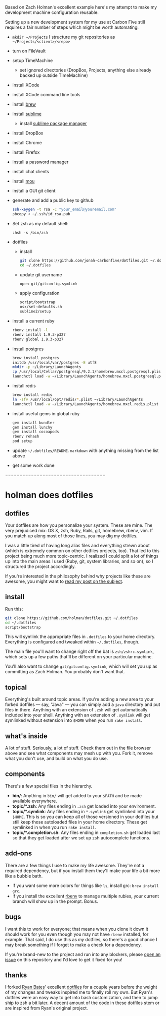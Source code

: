 Based on Zach Holman's excellent example here's my attempt to make my development machine configuration reusable.

Setting up a new development system for my use at Carbon Five still requires a fair number of steps which might be worth automating.

- `mkdir ~/Projects` I structure my git repositories as `~/Projects/<client>/<repo>`
- turn on FileVault
- setup TimeMachine
  - set ignored directories (DropBox, Projects, anything else already backed up outside TimeMachine)
- install XCode
- install XCode command line tools
- install [brew](http://mxcl.github.com/homebrew/)
- install [sublime](www.sublimetext.com/2)
  - install [sublime package manager](http://wbond.net/sublime_packages/package_control)
- install DropBox
- install Chrome
- install Firefox
- install a password manager
- install chat clients
- install [mou](http://mouapp.com/)
- install a GUI git client
- generate and add a public key to github

    ```sh
    ssh-keygen -t rsa -C "your_email@youremail.com"
    pbcopy < ~/.ssh/id_rsa.pub
    ```
  
- Set zsh as my default shell:

    `chsh -s /bin/zsh`

- dotfiles

  - install

      ```sh
      git clone https://github.com/jonah-carbonfive/dotfiles.git ~/.dotfiles
      cd ~/.dotfiles
      ```

  - update git username

      ```sh
      open git/gitconfig.symlink
      ```

  - apply configuration
  
      ```sh
      script/bootstrap
      osx/set-defaults.sh
      sublime2/setup
      ```

- install a current ruby

    ```sh
    rbenv install -l
    rbenv install 1.9.3-p327
    rbenv global 1.9.3-p327
    ```

- install postgres

    ```sh
    brew install postgres
    initdb /usr/local/var/postgres -E utf8
    mkdir -p ~/Library/LaunchAgents
    cp /usr/local/Cellar/postgresql/9.2.1/homebrew.mxcl.postgresql.plist ~/Library/LaunchAgents/
    launchctl load -w ~/Library/LaunchAgents/homebrew.mxcl.postgresql.plist
    ```

- install redis

    ```sh
    brew install redis
    ln -sfv /usr/local/opt/redis/*.plist ~/Library/LaunchAgents
    launchctl load -w ~/Library/LaunchAgents/homebrew.mxcl.redis.plist
    ```

- install useful gems in global ruby

    ```sh
    gem install bundler
    gem install lunchy
    gem install cocoapods
    rbenv rehash
    pod setup
    ```

- update `~/.dotfiles/README.markdown` with anything missing from the list above
- get some work done

===================================

# holman does dotfiles

## dotfiles

Your dotfiles are how you personalize your system. These are mine. The very
prejudiced mix: OS X, zsh, Ruby, Rails, git, homebrew, rbenv, vim. If you
match up along most of those lines, you may dig my dotfiles.

I was a little tired of having long alias files and everything strewn about
(which is extremely common on other dotfiles projects, too). That led to this
project being much more topic-centric. I realized I could split a lot of things
up into the main areas I used (Ruby, git, system libraries, and so on), so I
structured the project accordingly.

If you're interested in the philosophy behind why projects like these are
awesome, you might want to [read my post on the
subject](http://zachholman.com/2010/08/dotfiles-are-meant-to-be-forked/).

## install

Run this:

```sh
git clone https://github.com/holman/dotfiles.git ~/.dotfiles
cd ~/.dotfiles
script/bootstrap
```

This will symlink the appropriate files in `.dotfiles` to your home directory.
Everything is configured and tweaked within `~/.dotfiles`, though.

The main file you'll want to change right off the bat is `zsh/zshrc.symlink`,
which sets up a few paths that'll be different on your particular machine.

You'll also want to change `git/gitconfig.symlink`, which will set you up as
committing as Zach Holman. You probably don't want that.

## topical

Everything's built around topic areas. If you're adding a new area to your
forked dotfiles — say, "Java" — you can simply add a `java` directory and put
files in there. Anything with an extension of `.zsh` will get automatically
included into your shell. Anything with an extension of `.symlink` will get
symlinked without extension into `$HOME` when you run `rake install`.

## what's inside

A lot of stuff. Seriously, a lot of stuff. Check them out in the file browser
above and see what components may mesh up with you. Fork it, remove what you
don't use, and build on what you do use.

## components

There's a few special files in the hierarchy.

- **bin/**: Anything in `bin/` will get added to your `$PATH` and be made
  available everywhere.
- **topic/\*.zsh**: Any files ending in `.zsh` get loaded into your
  environment.
- **topic/\*.symlink**: Any files ending in `*.symlink` get symlinked into
  your `$HOME`. This is so you can keep all of those versioned in your dotfiles
  but still keep those autoloaded files in your home directory. These get
  symlinked in when you run `rake install`.
- **topic/\*.completion.sh**: Any files ending in `completion.sh` get loaded
  last so that they get loaded after we set up zsh autocomplete functions.

## add-ons

There are a few things I use to make my life awesome. They're not a required
dependency, but if you install them they'll make your life a bit more like a
bubble bath.

- If you want some more colors for things like `ls`, install grc: `brew install
  grc`.
- If you install the excellent [rbenv](https://github.com/sstephenson/rbenv) to
  manage multiple rubies, your current branch will show up in the prompt. Bonus.

## bugs

I want this to work for everyone; that means when you clone it down it should
work for you even though you may not have `rbenv` installed, for example. That
said, I do use this as *my* dotfiles, so there's a good chance I may break
something if I forget to make a check for a dependency.

If you're brand-new to the project and run into any blockers, please
[open an issue](https://github.com/holman/dotfiles/issues) on this repository
and I'd love to get it fixed for you!

## thanks

I forked [Ryan Bates](http://github.com/ryanb)' excellent
[dotfiles](http://github.com/ryanb/dotfiles) for a couple years before the
weight of my changes and tweaks inspired me to finally roll my own. But Ryan's
dotfiles were an easy way to get into bash customization, and then to jump ship
to zsh a bit later. A decent amount of the code in these dotfiles stem or are
inspired from Ryan's original project.

